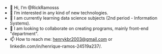 - 👋 Hi, I’m @RickRamosss
- 👀 I’m interested in any kind of new technologies. 
- 🌱 I am currently learning data science subjects (2nd period - Information Systems).
- 💞️ I am looking to collaborate on creating programs, mainly front-end "department".
- 📫 How to reach me: henrykbr2003@gmail.com or linkedin.com/in/henrique-ramos-24519a237/.

<!---
RickRamosss/RickRamosss is a ✨ special ✨ repository because its `README.md` (this file) appears on your GitHub profile.
You can click the Preview link to take a look at your changes.
--->
